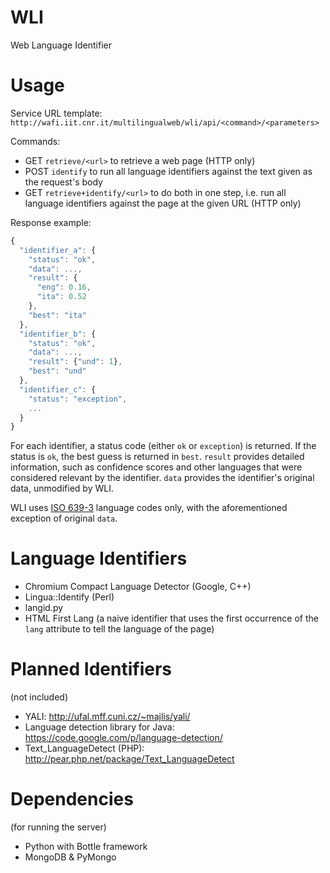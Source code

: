 WLI
===

Web Language Identifier

# Usage
Service URL template: `http://wafi.iit.cnr.it/multilingualweb/wli/api/<command>/<parameters>`

Commands:
- GET `retrieve/<url>` to retrieve a web page (HTTP only)
- POST `identify` to run all language identifiers against the text given as the request's body
- GET `retrieve+identify/<url>` to do both in one step, i.e. run all language identifiers against the page at the given URL (HTTP only)

Response example:
```js
{
  "identifier_a": {
    "status": "ok",
    "data": ...,
    "result": {
      "eng": 0.16,
      "ita": 0.52
    },
    "best": "ita"
  },
  "identifier_b": {
    "status": "ok",
    "data": ...,
    "result": {"und": 1},
    "best": "und"
  },
  "identifier_c": {
    "status": "exception",
    ...
  }
}
```

For each identifier, a status code (either `ok` or `exception`) is returned. If the status is `ok`, the best guess
is returned in `best`. `result` provides detailed information, such as confidence scores and other languages that were
considered relevant by the identifier. `data` provides the identifier's original data, unmodified by WLI.

WLI uses [ISO 639-3](http://en.wikipedia.org/wiki/ISO_639-3) language codes only, with the aforementioned exception of original `data`.

# Language Identifiers
- Chromium Compact Language Detector (Google, C++)
- Lingua::Identify (Perl)
- langid.py
- HTML First Lang (a naive identifier that uses the first occurrence of the `lang` attribute to tell the language of the page)

# Planned Identifiers
(not included)
- YALI: http://ufal.mff.cuni.cz/~majlis/yali/
- Language detection library for Java: https://code.google.com/p/language-detection/
- Text_LanguageDetect (PHP): http://pear.php.net/package/Text_LanguageDetect

# Dependencies
(for running the server)
- Python with Bottle framework
- MongoDB & PyMongo
